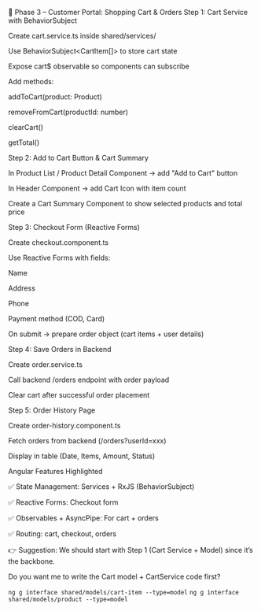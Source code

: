 🔹 Phase 3 – Customer Portal: Shopping Cart & Orders
Step 1: Cart Service with BehaviorSubject

Create cart.service.ts inside shared/services/

Use BehaviorSubject<CartItem[]> to store cart state

Expose cart$ observable so components can subscribe

Add methods:

addToCart(product: Product)

removeFromCart(productId: number)

clearCart()

getTotal()

Step 2: Add to Cart Button & Cart Summary

In Product List / Product Detail Component → add "Add to Cart" button

In Header Component → add Cart Icon with item count

Create a Cart Summary Component to show selected products and total price

Step 3: Checkout Form (Reactive Forms)

Create checkout.component.ts

Use Reactive Forms with fields:

Name

Address

Phone

Payment method (COD, Card)

On submit → prepare order object (cart items + user details)

Step 4: Save Orders in Backend

Create order.service.ts

Call backend /orders endpoint with order payload

Clear cart after successful order placement

Step 5: Order History Page

Create order-history.component.ts

Fetch orders from backend (/orders?userId=xxx)

Display in table (Date, Items, Amount, Status)

Angular Features Highlighted

✅ State Management: Services + RxJS (BehaviorSubject)

✅ Reactive Forms: Checkout form

✅ Observables + AsyncPipe: For cart + orders

✅ Routing: cart, checkout, orders

👉 Suggestion: We should start with Step 1 (Cart Service + Model) since it’s the backbone.

Do you want me to write the Cart model + CartService code first?

`ng g interface shared/models/cart-item --type=model`
`ng g interface shared/models/product --type=model`
